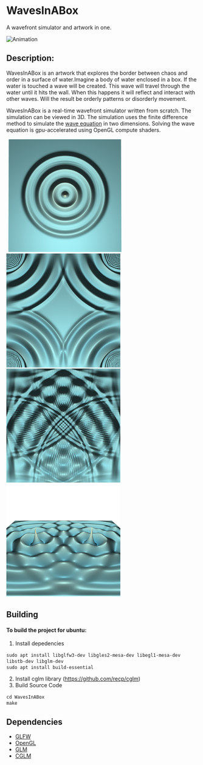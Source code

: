 # WavesInABox
A wavefront simulator and artwork in one.

![Animation](https://github.com/Jellycious/WavesInABox/blob/main/screenshots/wavesinabox.gif)
## Description:
WavesInABox is an artwork that explores the border between chaos and order in a surface of water.Imagine a body of water enclosed in a box. If the water is touched a wave will be created. This wave will travel through the water until it hits the wall. When this happens it will reflect and interact with other waves. Will the result be orderly patterns or disorderly movement.

WavesInABox is a real-time wavefront simulator written from scratch. The simulation can be viewed in 3D. The simulation uses the finite difference method to simulate the [wave equation](https://en.wikipedia.org/wiki/Wave_equation) in two dimensions. Solving the wave equation is gpu-accelerated using OpenGL compute shaders. 

![]()
<img src="/screenshots/screenshot1.png" width=300 height=300>
<img src="/screenshots/screenshot2.png" width=300 height=300>
<img src="/screenshots/screenshot3.png" width=300 height=300>
<img src="/screenshots/screenshot4.png" width=300 height=300>

## Building
#### To build the project for ubuntu:
1. Install depedencies
```
sudo apt install libglfw3-dev libgles2-mesa-dev libegl1-mesa-dev libstb-dev libglm-dev
sudo apt install build-essential
```
2. Install cglm library (https://github.com/recp/cglm)
3. Build Source Code
```
cd WavesInABox
make
```
## Dependencies
- [GLFW](https://www.glfw.org/)
- [OpenGL](https://www.opengl.org/)
- [GLM](https://github.com/g-truc/glm)
- [CGLM](https://github.com/recp/cglm)
